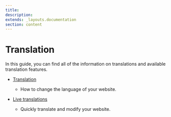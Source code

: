 ```yaml
---
title:
description:
extends: _layouts.documentation
section: content
---
```


# Translation

In this guide, you can find all of the information on translations and available translation features.


*   [Translation](translation-change-language-of-the-site)
      -    How to change the language of your website.

*   [Live translations](translation-live-translation)
    -    Quickly translate and modify your website.


 
